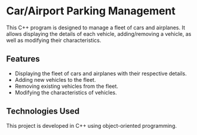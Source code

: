 # Car/Airport Parking Management

This C++ program is designed to manage a fleet of cars and airplanes. It allows displaying the details of each vehicle, adding/removing a vehicle, as well as modifying their characteristics.

## Features

- Displaying the fleet of cars and airplanes with their respective details.
- Adding new vehicles to the fleet.
- Removing existing vehicles from the fleet.
- Modifying the characteristics of vehicles.

## Technologies Used

This project is developed in C++ using object-oriented programming.
